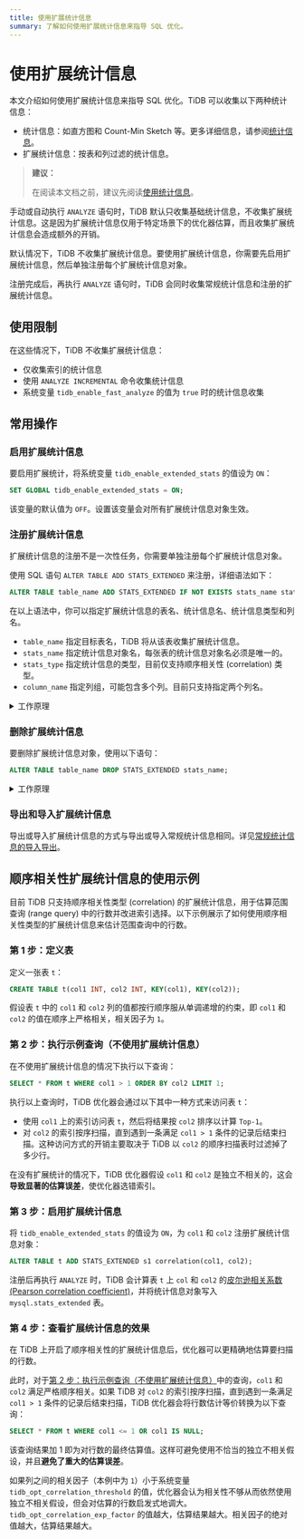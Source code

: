 ```yaml
---
title: 使用扩展统计信息
summary: 了解如何使用扩展统计信息来指导 SQL 优化。
---
```


# 使用扩展统计信息

本文介绍如何使用扩展统计信息来指导 SQL 优化。TiDB 可以收集以下两种统计信息：

- 统计信息：如直方图和 Count-Min Sketch 等。更多详细信息，请参阅[统计信息](/statistics.md)。
- 扩展统计信息：按表和列过滤的统计信息。

> **建议：**
>
> 在阅读本文档之前，建议先阅读[使用统计信息](/statistics.md)。

手动或自动执行 `ANALYZE` 语句时，TiDB 默认只收集基础统计信息，不收集扩展统计信息。这是因为扩展统计信息仅用于特定场景下的优化器估算，而且收集扩展统计信息会造成额外的开销。

默认情况下，TiDB 不收集扩展统计信息。要使用扩展统计信息，你需要先启用扩展统计信息，然后单独注册每个扩展统计信息对象。

注册完成后，再执行 `ANALYZE` 语句时，TiDB 会同时收集常规统计信息和注册的扩展统计信息。

## 使用限制

在这些情况下，TiDB 不收集扩展统计信息：

- 仅收集索引的统计信息
- 使用 `ANALYZE INCREMENTAL` 命令收集统计信息
- 系统变量 `tidb_enable_fast_analyze` 的值为 `true` 时的统计信息收集

## 常用操作

### 启用扩展统计信息

要启用扩展统计，将系统变量 `tidb_enable_extended_stats` 的值设为 `ON`：

```sql
SET GLOBAL tidb_enable_extended_stats = ON;
```

该变量的默认值为 `OFF`。设置该变量会对所有扩展统计信息对象生效。

### 注册扩展统计信息

扩展统计信息的注册不是一次性任务，你需要单独注册每个扩展统计信息对象。

使用 SQL 语句 `ALTER TABLE ADD STATS_EXTENDED` 来注册，详细语法如下：

```sql
ALTER TABLE table_name ADD STATS_EXTENDED IF NOT EXISTS stats_name stats_type(column_name, column_name...);
```

在以上语法中，你可以指定扩展统计信息的表名、统计信息名、统计信息类型和列名。

- `table_name` 指定目标表名，TiDB 将从该表收集扩展统计信息。
- `stats_name` 指定统计信息对象名，每张表的统计信息对象名必须是唯一的。
- `stats_type` 指定统计信息的类型，目前仅支持顺序相关性 (correlation) 类型。
- `column_name` 指定列组，可能包含多个列。目前只支持指定两个列名。

<details>
<summary>工作原理</summary>

每个 TiDB 节点都会在系统表 `mysql.stats_extended` 中维护一个缓存，以更高效地访问扩展统计信息。注册扩展统计信息后再执行 `ANALYZE` 语句时，如果系统表 `mysql.stats_extended` 中有对应的对象，TiDB 会收集扩展统计信息。

`mysql.stats_extended` 表中的每行都有 `version` 列。一旦某行更新了，该行对应的 `version` 值会增加。这样，TiDB 将表增量加载到内存中，而不是全量加载。

TiDB 会定期加载 `mysql.stats_extended` 表，以确保缓存与表中的数据保持一致。

> **警告：**
>
> **不推荐**直接对 `mysql.stats_extended` 系统表进行操作。否则，会出现不同 TiDB 节点的缓存不一致的情况。
>
> 如果误操作了该表，可以在每个 TiDB 节点上执行如下语句。执行后，当前缓存将被清除，`mysql.stats_extended` 表将被完全重新加载：
>
> ```sql
> ADMIN RELOAD STATS_EXTENDED;
> ```

</details>

### 删除扩展统计信息

要删除扩展统计信息对象，使用以下语句：

```sql
ALTER TABLE table_name DROP STATS_EXTENDED stats_name;
```

<details>
<summary>工作原理</summary>

执行该语句后，TiDB 会将 `mysql.stats_extended` 表 `status` 列中对应对象的值标记为 `2`，而不是直接删除该对象。

其他 TiDB 节点会读取此更改，并将该对象从内存缓存中删除。后台垃圾回收 (GC) 最终会删除该对象。

> **警告：**
>
> **不推荐**直接对 `mysql.stats_extended` 系统表进行操作。否则，会出现不同 TiDB 节点的缓存不一致的情况。
>
> 如果误操作了该表，可以在每个 TiDB 节点上执行如下语句。执行后，当前缓存将被清除，`mysql.stats_extended` 表将被完全重新加载：
>
> ```sql
> ADMIN RELOAD STATS_EXTENDED;
> ```

</details>

### 导出和导入扩展统计信息

导出或导入扩展统计信息的方式与导出或导入常规统计信息相同。详见[常规统计信息的导入导出](/statistics.md#统计信息的导入导出)。

## 顺序相关性扩展统计信息的使用示例

目前 TiDB 只支持顺序相关性类型 (correlation) 的扩展统计信息，用于估算范围查询 (range query) 中的行数并改进索引选择。以下示例展示了如何使用顺序相关性类型的扩展统计信息来估计范围查询中的行数。

### 第 1 步：定义表

定义一张表 `t`：

```sql
CREATE TABLE t(col1 INT, col2 INT, KEY(col1), KEY(col2));
```

假设表 `t` 中的 `col1` 和 `col2` 列的值都按行顺序服从单调递增的约束，即 `col1` 和 `col2` 的值在顺序上严格相关，相关因子为 `1`。

### 第 2 步：执行示例查询（不使用扩展统计信息）

在不使用扩展统计信息的情况下执行以下查询：

```sql
SELECT * FROM t WHERE col1 > 1 ORDER BY col2 LIMIT 1;
```

执行以上查询时，TiDB 优化器会通过以下其中一种方式来访问表 `t`：

- 使用 `col1` 上的索引访问表 `t`，然后将结果按 `col2` 排序以计算 `Top-1`。
- 对 `col2` 的索引按序扫描，直到遇到一条满足 `col1 > 1` 条件的记录后结束扫描。这种访问方式的开销主要取决于 TiDB 以 `col2` 的顺序扫描表时过滤掉了多少行。

在没有扩展统计的情况下，TiDB 优化器假设 `col1` 和 `col2` 是独立不相关的，这会**导致显著的估算误差**，使优化器选错索引。

### 第 3 步：启用扩展统计信息

将 `tidb_enable_extended_stats` 的值设为 `ON`，为 `col1` 和 `col2` 注册扩展统计信息对象：

```sql
ALTER TABLE t ADD STATS_EXTENDED s1 correlation(col1, col2);
```

注册后再执行 `ANALYZE` 时，TiDB 会计算表 `t` 上 `col` 和 `col2` 的[皮尔逊相关系数 (Pearson correlation coefficient)](https://zh.m.wikipedia.org/zh/皮尔逊积矩相关系数)，并将统计信息对象写入 `mysql.stats_extended` 表。

### 第 4 步：查看扩展统计信息的效果

在 TiDB 上开启了顺序相关性的扩展统计信息后，优化器可以更精确地估算要扫描的行数。

此时，对于[第 2 步：执行示例查询（不使用扩展统计信息）](#第-2-步执行示例查询不使用扩展统计信息)中的查询，`col1` 和 `col2` 满足严格顺序相关。如果 TiDB 对 `col2` 的索引按序扫描，直到遇到一条满足 `col1 > 1` 条件的记录后结束扫描，TiDB 优化器会将行数估计等价转换为以下查询：

```sql
SELECT * FROM t WHERE col1 <= 1 OR col1 IS NULL;
```

该查询结果加 1 即为对行数的最终估算值。这样可避免使用不恰当的独立不相关假设，并且**避免了重大的估算误差**。

如果列之间的相关因子（本例中为 `1`）小于系统变量 `tidb_opt_correlation_threshold` 的值，优化器会认为相关性不够从而依然使用独立不相关假设，但会对估算的行数启发式地调大。`tidb_opt_correlation_exp_factor` 的值越大，估算结果越大。相关因子的绝对值越大，估算结果越大。
